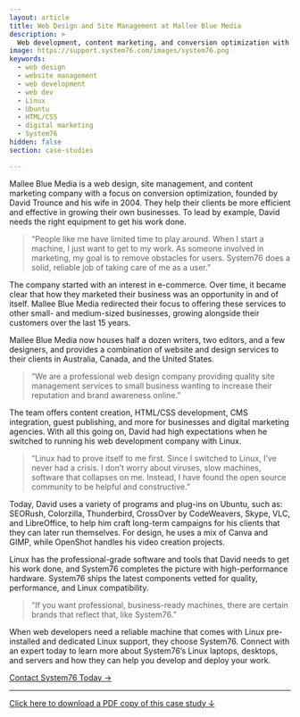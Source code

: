 ```yaml
---
layout: article
title: Web Design and Site Management at Mallee Blue Media
description: >
  Web development, content marketing, and conversion optimization with Linux.
image: https://support.system76.com/images/system76.png
keywords:
  - web design
  - website management
  - web development
  - web dev
  - Linux
  - Ubuntu
  - HTML/CSS
  - digital marketing
  - System76
hidden: false
section: case-studies

---
```


Mallee Blue Media is a web design, site management, and content marketing 
company with a focus on conversion optimization, founded by David Trounce and 
his wife in 2004. They help their clients be more efficient and effective in 
growing their own businesses. To lead by example, David needs the right 
equipment to get his work done.

> “People like me have limited time to play around. When I start a machine, I 
> just want to get to my work. As someone involved in marketing, my goal is to 
> remove obstacles for users. System76 does a solid, reliable job of taking 
> care of me as a user.”

The company started with an interest in e-commerce. Over time, it became clear 
that how they marketed their business was an opportunity in and of itself. 
Mallee Blue Media redirected their focus to offering these services to other 
small- and medium-sized businesses, growing alongside their customers over the 
last 15 years. 

Mallee Blue Media now houses half a dozen writers, two editors, and a few 
designers, and provides a combination of website and design services to their 
clients in Australia, Canada, and the United States.

> “We are a professional web design company providing quality site management 
> services to small business wanting to increase their reputation and brand 
> awareness online.”

The team offers content creation, HTML/CSS development, CMS integration, guest 
publishing, and more for businesses and digital marketing agencies. With all 
this going on, David had high expectations when he switched to running his web 
development company with Linux.

> “Linux had to prove itself to me first. Since I switched to Linux, I’ve 
> never had a crisis. I don’t worry about viruses, slow machines, software that 
> collapses on me. Instead, I have found the open source community to be 
> helpful and constructive.”

Today, David uses a variety of programs and plug-ins on Ubuntu, such as: 
SEORush, Colorzilla, Thunderbird, CrossOver by CodeWeavers, Skype, VLC, and 
LibreOffice, to help him craft long-term campaigns for his clients that they 
can later run themselves. For design, he uses a mix of Canva and GIMP, while 
OpenShot handles his video creation projects.

Linux has the professional-grade software and tools that David needs to get 
his work done, and System76 completes the picture with high-performance 
hardware. System76 ships the latest components vetted for quality, 
performance, and Linux compatibility.

> “If you want professional, business-ready machines, there are certain brands 
> that reflect that, like System76.”

When web developers need a reliable machine that comes with Linux 
pre-installed and dedicated Linux support, they choose System76. Connect with 
an expert today to learn more about System76’s Linux laptops, desktops, and 
servers and how they can help you develop and deploy your work.

[Contact System76 Today →](https://system76.com/contact/)

---

[Click here to download a PDF copy of this case study ↓](https://github.com/system76/docs/raw/gh-pages/pdfs/case-studies/system76-case-study_web-design-david-trounce-mallee.pdf)
